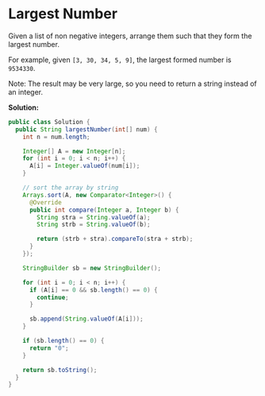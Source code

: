 # Largest Number

Given a list of non negative integers, arrange them such that they form the largest number.

For example, given `[3, 30, 34, 5, 9]`, the largest formed number is `9534330`.

Note: The result may be very large, so you need to return a string instead of an integer.

**Solution:**
```java
public class Solution {
  public String largestNumber(int[] num) {
    int n = num.length;

    Integer[] A = new Integer[n];
    for (int i = 0; i < n; i++) {
      A[i] = Integer.valueOf(num[i]);
    }

    // sort the array by string
    Arrays.sort(A, new Comparator<Integer>() {
      @Override
      public int compare(Integer a, Integer b) {
        String stra = String.valueOf(a);
        String strb = String.valueOf(b);

        return (strb + stra).compareTo(stra + strb);
      }
    });

    StringBuilder sb = new StringBuilder();

    for (int i = 0; i < n; i++) {
      if (A[i] == 0 && sb.length() == 0) {
        continue;
      }

      sb.append(String.valueOf(A[i]));
    }

    if (sb.length() == 0) {
      return "0";
    }

    return sb.toString();
  }
}
```
